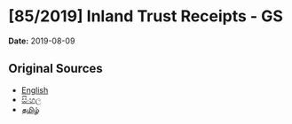 # [85/2019] Inland Trust Receipts - GS

**Date:** 2019-08-09

## Original Sources

- [English](https://documents.gov.lk/view/bills/2019/8/85-2019_E.pdf)
- [සිංහල](https://documents.gov.lk/view/bills/2019/8/85-2019_S.pdf)
- [தமிழ்](https://documents.gov.lk/view/bills/2019/8/85-2019_T.pdf)

